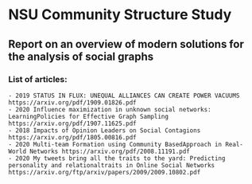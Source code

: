# NSU Community Structure Study

## Report on an overview of modern solutions for the analysis of social graphs

### List of articles:
    - 2019 STATUS IN FLUX: UNEQUAL ALLIANCES CAN CREATE POWER VACUUMS https://arxiv.org/pdf/1909.01826.pdf
    - 2020 Influence maximization in unknown social networks: LearningPolicies for Effective Graph Sampling https://arxiv.org/pdf/1907.11625.pdf
    - 2018 Impacts of Opinion Leaders on Social Contagions https://arxiv.org/pdf/1805.00816.pdf
    - 2020 Multi-team Formation using Community BasedApproach in Real-World Networks https://arxiv.org/pdf/2008.11191.pdf
    - 2020 My tweets bring all the traits to the yard: Predicting personality and relationaltraits in Online Social Networks https://arxiv.org/ftp/arxiv/papers/2009/2009.10802.pdf
    

```python

```
